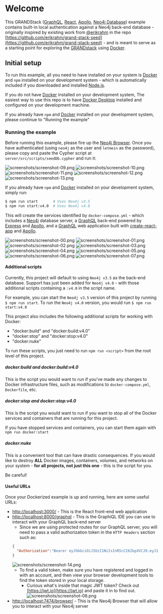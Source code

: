 # Welcome

This GRANDStack ([GraphQL](https://graphql.org), [React](https://reactjs.org), [Apollo](https://www.apollographql.com), [Neo4j Database](https://neo4j.com)) example contains built-in local authentication against a Neo4j back-end database - originally inspired by existing work from [@erikrahm](https://github.com/erikrahm) in the repo [https://github.com/erikrahm/grand-stack-seed](https://github.com/erikrahm/grand-stack-seed) - and is meant to serve as a starting point for exploring the [GRANDstack](https://grandstack.io/docs/getting-started-neo4j-graphql.html) using [Docker](https://www.docker.com).

## Initial setup

To run this example, all you need to have installed on your system is [Docker](https://www.docker.com) and `npm` installed on your development system - which is automatically included if you downloaded and installed [Node.js](https://nodejs.org/).

If you do not have [Docker](https://www.docker.com) installed on your development system, The easiest way to use this repo is to have [Docker Desktop](https://www.docker.com/products/docker-desktop) installed and configured on your development machine.

If you already have `npm` and [Docker](https://www.docker.com) installed on your development system, please continue to "Running the example"

### Running the example

Before running this example, please fire up the [Neo4j Browser](http://localhost:7474/browser/). Once you have authenticated (using `neo4j` as the user and `letmein` as the password), please copy and paste the Cypher script at `server/src/scripts/seedDb.cypher` and run it:

![screenshots/screenshot-09.png](screenshots/screenshot-09.png)
![screenshots/screenshot-10.png](screenshots/screenshot-10.png)
![screenshots/screenshot-11.png](screenshots/screenshot-11.png)
![screenshots/screenshot-12.png](screenshots/screenshot-12.png)
![screenshots/screenshot-13.png](screenshots/screenshot-13.png)

If you already have `npm` and [Docker](https://www.docker.com) installed on your development system, simply run:

```sh
$ npm run start       # Uses Neo4j v3.5
$ npm run start:v4.0  # Uses Neo4j v4.0
```

This will create the services identified by `docker-compose.yml` - which includes a [Neo4j](https://neo4j.com) database server, a [GraphQL](https://graphql.org) back-end powered by [Express](https://expressjs.com) and [Apollo](https://www.apollographql.com), and a [GraphQL](https://graphql.org) web application built with [create-react-app](https://create-react-app.dev) and [Apollo](https://www.apollographql.com).

![screenshots/screenshot-00.png](screenshots/screenshot-00.png)
![screenshots/screenshot-01.png](screenshots/screenshot-01.png)
![screenshots/screenshot-02.png](screenshots/screenshot-02.png)
![screenshots/screenshot-03.png](screenshots/screenshot-03.png)
![screenshots/screenshot-04.png](screenshots/screenshot-04.png)
![screenshots/screenshot-05.png](screenshots/screenshot-05.png)
![screenshots/screenshot-06.png](screenshots/screenshot-06.png)
![screenshots/screenshot-07.png](screenshots/screenshot-07.png)

#### Additional scripts

Currently, this project will default to using `Neo4j v3.5` as the back-end database. Support has just been added for `Neo4j v4.0` - with those additional scripts containing a `:v4.0` in the script name.

For example, you can start the `Neo4j v3.5` version of this project by running `$ npm run start`. To run the `Neo4j v4.0` version, you would run `$ npm run start:v4.0`

This project also includes the following additional scripts for working with Docker:

+ "docker:build" and "docker:build:v4.0"
+ "docker:stop" and "docker:stop:v4.0"
+ "docker:nuke"

To run these scripts, you just need to run `npm run <script>` from the root level of this project.

##### docker:build and docker:build:v4.0

This is the script you would want to run if you've made any changes to Docker infrastructure files, such as modifications to `docker-compose.yml`, `Dockerfile`, etc.

##### docker:stop and docker:stop:v4.0

This is the script you would want to run if you want to stop all of the Docker services and containers that are running for this project.

If you have stopped services and containers, you can start them again with `npm run docker:start`

##### docker:nuke

This is a convenient tool that can have drastic consequences. If you would like to destroy **ALL** Docker images, containers, volumes, and networks on your system - **for all projects, not just this one** - this is the script for you.

Be careful!

#### Useful URLs

Once your Dockerized example is up and running, here are some useful URLs:

+ [http://localhost:3000/](http://localhost:3000/) - This is the React front-end web application
+ [http://localhost:8000/graphql](http://localhost:8000/graphql) - This is the GraphiQL IDE you can use to interact with your GraphQL back-end server
  + Since we are using protected routes for our GraphQL server, you will need to pass a valid authorization token in the `HTTP Headers` section such as:
  ```json
  {
    "Authorization":"Bearer eyJhbGciOiJIUzI1NiIsInR5cCI6IkpXVCJ9.eyJ1c2VyIjp7ImlkIjoiZWQ5ZmVlZTgtZjdlZi00NTIxLWIwOWQtNGU5OTNlYjk5MDEwIiwidXNlcm5hbWUiOiJ0aGVyb2JicmVubmFuIn0sImlhdCI6MTU4MzExMTA2OCwiZXhwIjoxNTgzNzE1ODY4fQ.mMq9QCpXLtsGNb0HWMszz9gAD-c8rjidVVZku3geEQQ"
  }
  ```
    ![screenshots/screenshot-14.png](screenshots/screenshot-14.png)
    + To find a valid token, make sure you have registered and logged in with an account, and then view your browser development tools to find the token stored in your local storage.
      + Curious what's inside that magic JWT token? Check out [https://jwt.io](https://jwt.io) and paste it in to find out.
      ![screenshots/screenshot-08.png](screenshots/screenshot-08.png)
+ [http://localhost:7474/browser/](http://localhost:7474/browser/) - This is the Neo4j Browser that will allow you to interact with your Neo4j server
